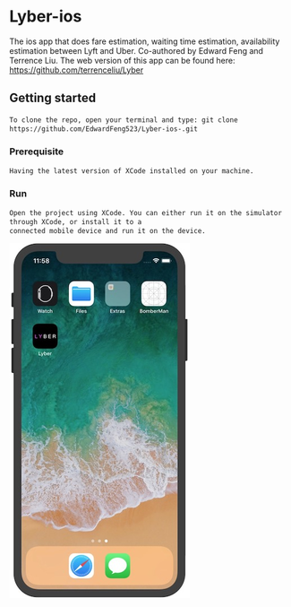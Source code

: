 # Lyber-ios
The ios app that does fare estimation, waiting time estimation, availability estimation between Lyft and Uber. 
Co-authored by Edward Feng and Terrence Liu.
The web version of this app can be found here: https://github.com/terrenceliu/Lyber

## Getting started

```
To clone the repo, open your terminal and type: git clone https://github.com/EdwardFeng523/Lyber-ios-.git
```

### Prerequisite

```
Having the latest version of XCode installed on your machine.
```

### Run

```
Open the project using XCode. You can either run it on the simulator through XCode, or install it to a 
connected mobile device and run it on the device.
```

![alt text](screenshots/desktop.jpg "Launch Screen")
